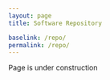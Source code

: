 ```yaml
---
layout: page
title: Software Repository

baselink: /repo/
permalink: /repo/
---
```


Page is under construction